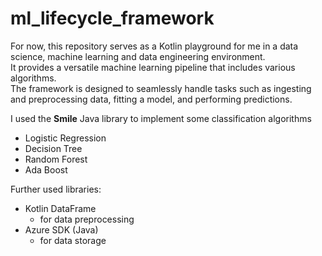 # ml_lifecycle_framework

For now, this repository serves as a Kotlin playground for me in a data science, machine learning and data engineering environment. <br>
It provides a versatile machine learning pipeline that includes various algorithms. <br>
The framework is designed to seamlessly handle tasks such as ingesting and preprocessing data, fitting a model, and performing predictions.

I used the **Smile** Java library to implement some classification algorithms
- Logistic Regression
- Decision Tree
- Random Forest
- Ada Boost

Further used libraries:
- Kotlin DataFrame
  - for data preprocessing
- Azure SDK (Java)
  - for data storage 
